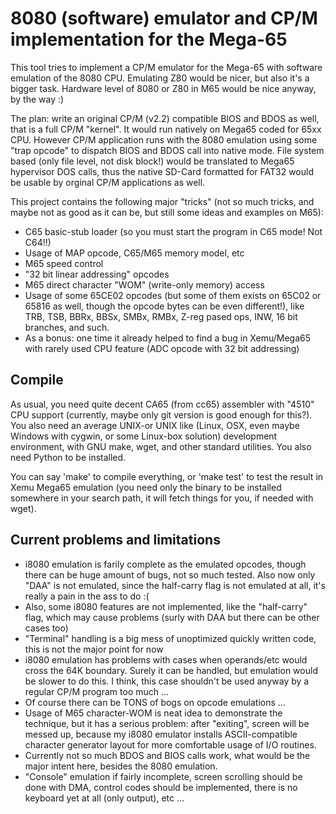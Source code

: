 # 8080 (software) emulator and CP/M implementation for the Mega-65

This tool tries to implement a CP/M emulator for the Mega-65 with software
emulation of the 8080 CPU. Emulating Z80 would be nicer, but also it's a bigger
task. Hardware level of 8080 or Z80 in M65 would be nice anyway, by the way :)

The plan: write an original CP/M (v2.2) compatible BIOS and BDOS as well, that
is a full CP/M "kernel". It would run natively on Mega65 coded for 65xx CPU.
However CP/M application runs with the 8080 emulation using some "trap opcode"
to dispatch BIOS and BDOS call into native mode. File system based (only file
level, not disk block!) would be translated to Mega65 hypervisor DOS calls,
thus the native SD-Card formatted for FAT32 would be usable by orginal CP/M
applications as well.

This project contains the following major "tricks" (not so much tricks, and
maybe not as good as it can be, but still some ideas and examples on M65):

* C65 basic-stub loader (so you must start the program in C65 mode! Not C64!!)
* Usage of MAP opcode, C65/M65 memory model, etc
* M65 speed control
* "32 bit linear addressing" opcodes
* M65 direct character "WOM" (write-only memory) access
* Usage of some 65CE02 opcodes (but some of them exists on 65C02 or 65816 as
  well, though the opcode bytes can be even different!), like TRB, TSB,
  BBRx, BBSx, SMBx, RMBx, Z-reg pased ops, INW, 16 bit branches, and such.
* As a bonus: one time it already helped to find a bug in Xemu/Mega65 with
  rarely used CPU feature (ADC opcode with 32 bit addressing)

## Compile

As usual, you need quite decent CA65 (from cc65) assembler with "4510" CPU
support (currently, maybe only git version is good enough for this?). You
also need an average UNIX-or UNIX like (Linux, OSX, even maybe Windows with
cygwin, or some Linux-box solution) development environment, with GNU make,
wget, and other standard utilities. You also need Python to be installed.

You can say 'make' to compile everything, or 'make test' to test the result
in Xemu Mega65 emulation (you need only the binary to be installed somewhere
in your search path, it will fetch things for you, if needed with wget).

## Current problems and limitations

* i8080 emulation is farily complete as the emulated opcodes, though there
  can be huge amount of bugs, not so much tested. Also now only "DAA"
  is not emulated, since the half-carry flag is not emulated at all, it's
  really a pain in the ass to do :(
* Also, some i8080 features are not implemented, like the "half-carry" flag,
  which may cause problems (surly with DAA but there can be other cases too)
* "Terminal" handling is a big mess of unoptimized quickly written code,
  this is not the major point for now
* i8080 emulation has problems with cases when operands/etc would cross the
  64K boundary. Surely it can be handled, but emulation would be slower to
  do this. I think, this case shouldn't be used anyway by a regular CP/M
  program too much ...
* Of course there can be TONS of bogs on opcode emulations ...
* Usage of M65 character-WOM is neat idea to demonstrate the technique, but
  it has a serious problem: after "exiting", screen will be messed up, because
  my i8080 emulator installs ASCII-compatible character generator layout for
  more comfortable usage of I/O routines.
* Currently not so much BDOS and BIOS calls work, what would be the major
  intent here, besides the 8080 emulation.
* "Console" emulation if fairly incomplete, screen scrolling should be done
  with DMA, control codes should be implemented, there is no keyboard yet
  at all (only output), etc ...
